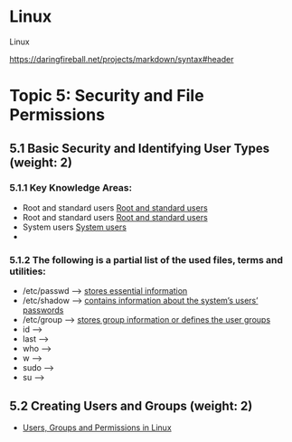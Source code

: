 # Linux
Linux

https://daringfireball.net/projects/markdown/syntax#header

# Topic 5: Security and File Permissions


## 5.1 Basic Security and Identifying User Types (weight: 2)

### 5.1.1 Key Knowledge Areas:

*  Root and standard users [Root and standard users](https://www.cyberciti.biz/faq/ubuntu-linux-root-password-default-password/ "Root and standard users") 
*  Root and standard users [Root and standard users](https://www.cyberciti.biz/faq/ubuntu-linux-root-password-default-password/ "Root and standard users") 
* System users  [System users](https://www.cyberithub.com/system-users-and-human-users-in-linux-explained-with-examples#:~:text=System%20Users%20mostly%20run%20system,in%20%2Fetc%2Fgroup%20file. "System users") 
* 
### 5.1.2 The following is a partial list of the used files, terms and utilities:

* /etc/passwd -->  [stores essential information ](https://www.cyberciti.biz/faq/understanding-etcpasswd-file-format/)
* /etc/shadow --> [contains information about the system’s users’ passwords](https://linuxize.com/post/etc-shadow-file/)
* /etc/group   --> [stores group information or defines the user groups](https://www.cyberciti.biz/faq/understanding-etcgroup-file/)
* id --> 
* last -->
* who -->
* w   -->
* sudo -->
* su -->


## 5.2 Creating Users and Groups (weight: 2)
 * [Users, Groups and Permissions in Linux](https://www.youtube.com/watch?v=b-9j2jiCOEA)




